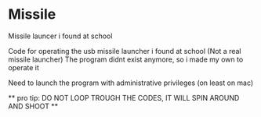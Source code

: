 # Missile
Missile launcer i found at school


Code for operating the usb missile launcher i found at school (Not a real missile launcher)
The program didnt exist anymore, so i made my own to operate it

Need to launch the program with administrative privileges (on least on mac)



** pro tip: DO NOT LOOP TROUGH THE CODES, IT WILL SPIN AROUND AND SHOOT **
